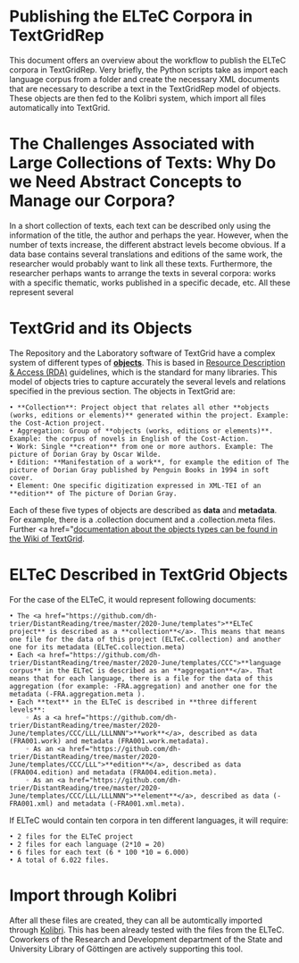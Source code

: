 # Publishing the ELTeC Corpora in TextGridRep

This document offers an overview about the workflow to publish the ELTeC corpora in TextGridRep. Very briefly, the Python scripts take as import each language corpus from a folder and create the necessary XML documents that are necessary to describe a text in the TextGridRep model of objects. These objects are then fed to the Kolibri system, which import all files automatically into TextGrid.

<!--todo: <img src="workflow.png" />-->

# The Challenges Associated with Large Collections of Texts: Why Do we Need Abstract Concepts to Manage our Corpora?

In a short collection of texts, each text can be described only using the information of the title, the author and perhaps the year. However, when the number of texts increase, the different abstract levels become obvious. If a data base contains several translations and editions of the same work, the researcher would probably want to link all these texts. Furthermore, the researcher perhaps wants to arrange the texts in several corpora: works with a specific thematic, works published in a specific decade, etc. All these represent several

# TextGrid and its Objects
The Repository and the Laboratory software of TextGrid have a complex system of different types of <a href="https://wiki.de.dariah.eu/display/TextGrid/TextGrid+Objects">**objects**</a>. This is based in <a href="http://www.rda-rsc.org/content/rda_faq#1">Resource Description & Access (RDA)</a> guidelines, which is the standard for many libraries. This model of objects tries to capture accurately the several levels and relations specified in the previous section. The objects in TextGrid are:

    • **Collection**: Project object that relates all other **objects (works, editions or elements)** generated within the project. Example: the Cost-Action project.
    • Aggregation: Group of **objects (works, editions or elements)**. Example: the corpus of novels in English of the Cost-Action.
    • Work: Single **creation** from one or more authors. Example: The picture of Dorian Gray by Oscar Wilde.
    • Edition: **Manifestation of a work**, for example the edition of The picture of Dorian Gray published by Penguin Books in 1994 in soft cover. 
    • Element: One specific digitization expressed in XML-TEI of an **edition** of The picture of Dorian Gray.

Each of these five types of objects are described as **data** and **metadata**. For example, there is a .collection document and a .collection.meta files. Further <a href="<a href="https://wiki.de.dariah.eu/display/TextGrid/TextGrid+Objects">documentation about the objects types can be found in the Wiki of TextGrid</a>.

# ELTeC Described in TextGrid Objects

For the case of the ELTeC, it would represent following documents:

    • The <a href="https://github.com/dh-trier/DistantReading/tree/master/2020-June/templates">**ELTeC project** is described as a **collection**</a>. This means that means one file for the data of this project (ELTeC.collection) and another one for its metadata (ELTeC.collection.meta) 
    • Each <a href="https://github.com/dh-trier/DistantReading/tree/master/2020-June/templates/CCC">**language corpus** in the ELTeC is described as an **aggregation**</a>. That means that for each language, there is a file for the data of this aggregation (for example: -FRA.aggregation) and another one for the metadata (-FRA.aggregation.meta ).
    • Each **text** in the ELTeC is described in **three different levels**:
        ◦ As a <a href="https://github.com/dh-trier/DistantReading/tree/master/2020-June/templates/CCC/LLL/LLLNNN">**work**</a>, described as data (FRA001.work) and metadata (FRA001.work.metadata).
        ◦ As an <a href="https://github.com/dh-trier/DistantReading/tree/master/2020-June/templates/CCC/LLL">**edition**</a>, described as data (FRA004.edition) and metadata (FRA004.edition.meta).
        ◦ As an <a href="https://github.com/dh-trier/DistantReading/tree/master/2020-June/templates/CCC/LLL/LLLNNN">**element**</a>, described as data (-FRA001.xml) and metadata (-FRA001.xml.meta).

If ELTeC would contain ten corpora in ten different languages, it will require:

    • 2 files for the ELTeC project
    • 2 files for each language (2*10 = 20)
    • 6 files for each text (6 * 100 *10 = 6.000)
    • A total of 6.022 files.

# Import through Kolibri
After all these files are created, they can all be automtically imported through <a href="https://dev.textgridlab.org/doc/services/submodules/kolibri/kolibri-addon-textgrid-import/docs/import_and_configuration.html">Kolibri</a>. This has been already tested with the files from the ELTeC. Coworkers of the Research and Development department of the State and University Library of Göttingen are actively supporting this tool. 
